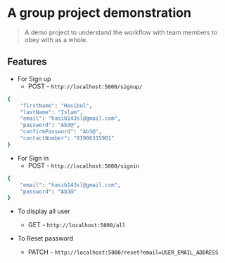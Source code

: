 # A group project demonstration

> A demo project to understand the workflow with team members to obey with as a whole.

## Features

- For Sign up
  - POST - `http://localhost:5000/signup/`

```bash
{
    "firstName": "Hasibul",
    "lastName": "Islam",
    "email": "hasib143sl@gmail.com",
    "password": "Ab3@",
    "confirmPassword": "Ab3@",
    "contactNumber": "01906315901"
}
```

- For Sign in
  - POST - `http://localhost:5000/signin`

```bash
{
    "email": "hasib143sl@gmail.com",
    "password": "Ab3@"
}
```

- To display all user

  - GET - `http://localhost:5000/all`

- To Reset password
  - PATCH - `http://localhost:5000/reset?email=USER_EMAIL_ADDRESS`
